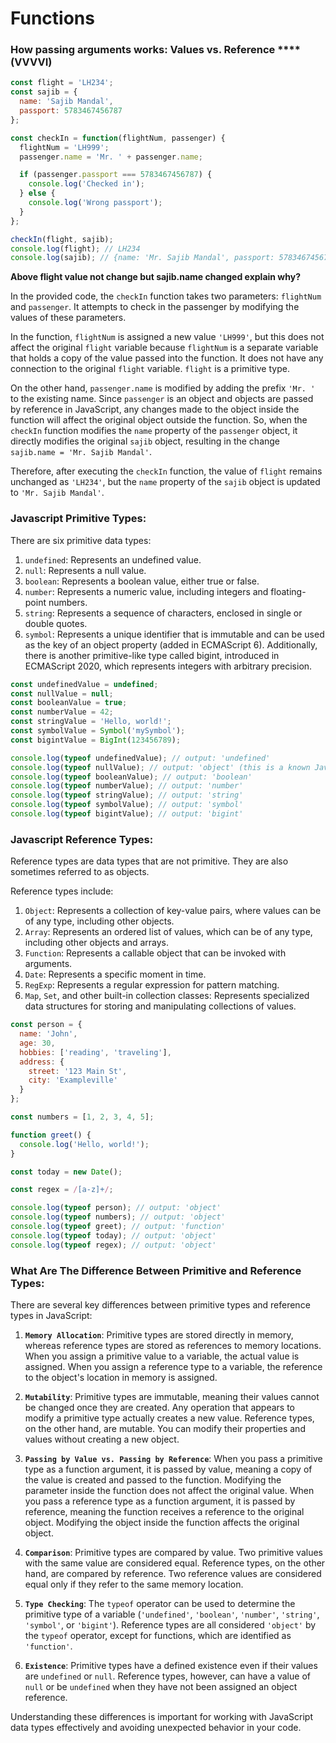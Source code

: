 # Functions

### How passing arguments works: Values vs. Reference ****(VVVVI)

```javascript
const flight = 'LH234';
const sajib = {
  name: 'Sajib Mandal', 
  passport: 5783467456787
};

const checkIn = function(flightNum, passenger) {
  flightNum = 'LH999';
  passenger.name = 'Mr. ' + passenger.name;

  if (passenger.passport === 5783467456787) {
    console.log('Checked in');
  } else {
    console.log('Wrong passport');
  }
};

checkIn(flight, sajib);
console.log(flight); // LH234
console.log(sajib); // {name: 'Mr. Sajib Mandal', passport: 5783467456787}
```

**Above flight value not change but sajib.name changed explain why?**

In the provided code, the `checkIn` function takes two parameters: `flightNum` and `passenger`. It attempts to check in the passenger by modifying the values of these parameters.

In the function, `flightNum` is assigned a new value `'LH999'`, but this does not affect the original `flight` variable because `flightNum` is a separate variable that holds a copy of the value passed into the function. It does not have any connection to the original `flight` variable. `flight` is a primitive type.

On the other hand, `passenger.name` is modified by adding the prefix `'Mr. '` to the existing name. Since `passenger` is an object and objects are passed by reference in JavaScript, any changes made to the object inside the function will affect the original object outside the function. So, when the `checkIn` function modifies the `name` property of the `passenger` object, it directly modifies the original `sajib` object, resulting in the change `sajib.name = 'Mr. Sajib Mandal'`.

Therefore, after executing the `checkIn` function, the value of `flight` remains unchanged as `'LH234'`, but the `name` property of the `sajib` object is updated to `'Mr. Sajib Mandal'`.

### Javascript Primitive Types:
There are six primitive data types:

1. `undefined`: Represents an undefined value.
2. `null`: Represents a null value.
3. `boolean`: Represents a boolean value, either true or false.
4. `number`: Represents a numeric value, including integers and floating-point numbers.
5. `string`: Represents a sequence of characters, enclosed in single or double quotes.
6. `symbol`: Represents a unique identifier that is immutable and can be used as the key of an object property (added in ECMAScript 6).
Additionally, there is another primitive-like type called bigint, introduced in ECMAScript 2020, which represents integers with arbitrary precision.

```javascript
const undefinedValue = undefined;
const nullValue = null;
const booleanValue = true;
const numberValue = 42;
const stringValue = 'Hello, world!';
const symbolValue = Symbol('mySymbol');
const bigintValue = BigInt(123456789);

console.log(typeof undefinedValue); // output: 'undefined'
console.log(typeof nullValue); // output: 'object' (this is a known JavaScript quirk)
console.log(typeof booleanValue); // output: 'boolean'
console.log(typeof numberValue); // output: 'number'
console.log(typeof stringValue); // output: 'string'
console.log(typeof symbolValue); // output: 'symbol'
console.log(typeof bigintValue); // output: 'bigint'
```

### Javascript Reference Types:
Reference types are data types that are not primitive. They are also sometimes referred to as objects.

Reference types include:

1. `Object`: Represents a collection of key-value pairs, where values can be of any type, including other objects.
2. `Array`: Represents an ordered list of values, which can be of any type, including other objects and arrays.
3. `Function`: Represents a callable object that can be invoked with arguments.
4. `Date`: Represents a specific moment in time.
5. `RegExp`: Represents a regular expression for pattern matching.
6. `Map`, `Set`, and other built-in collection classes: Represents specialized data structures for storing and manipulating collections of values.

```javascript
const person = {
  name: 'John',
  age: 30,
  hobbies: ['reading', 'traveling'],
  address: {
    street: '123 Main St',
    city: 'Exampleville'
  }
};

const numbers = [1, 2, 3, 4, 5];

function greet() {
  console.log('Hello, world!');
}

const today = new Date();

const regex = /[a-z]+/;

console.log(typeof person); // output: 'object'
console.log(typeof numbers); // output: 'object'
console.log(typeof greet); // output: 'function'
console.log(typeof today); // output: 'object'
console.log(typeof regex); // output: 'object'
```

### What Are The Difference Between Primitive and Reference Types:
There are several key differences between primitive types and reference types in JavaScript:

1. **`Memory Allocation`**: Primitive types are stored directly in memory, whereas reference types are stored as references to memory locations. When you assign a primitive value to a variable, the actual value is assigned. When you assign a reference type to a variable, the reference to the object's location in memory is assigned.

2. **`Mutability`**: Primitive types are immutable, meaning their values cannot be changed once they are created. Any operation that appears to modify a primitive type actually creates a new value. Reference types, on the other hand, are mutable. You can modify their properties and values without creating a new object.

3. **`Passing by Value vs. Passing by Reference`**: When you pass a primitive type as a function argument, it is passed by value, meaning a copy of the value is created and passed to the function. Modifying the parameter inside the function does not affect the original value. When you pass a reference type as a function argument, it is passed by reference, meaning the function receives a reference to the original object. Modifying the object inside the function affects the original object.

4. **`Comparison`**: Primitive types are compared by value. Two primitive values with the same value are considered equal. Reference types, on the other hand, are compared by reference. Two reference values are considered equal only if they refer to the same memory location.

5. **`Type Checking`**: The `typeof` operator can be used to determine the primitive type of a variable (`'undefined'`, `'boolean'`, `'number'`, `'string'`, `'symbol'`, or `'bigint'`). Reference types are all considered `'object'` by the `typeof` operator, except for functions, which are identified as `'function'`.

6. **`Existence`**: Primitive types have a defined existence even if their values are `undefined` or `null`. Reference types, however, can have a value of `null` or be `undefined` when they have not been assigned an object reference.

Understanding these differences is important for working with JavaScript data types effectively and avoiding unexpected behavior in your code.

